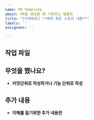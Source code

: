 ```yaml
---
name: PR Template
about: PR을 생성할 때 사용하는 템플릿
title: "[티켓번호] **에픽 혹은 스토리 내용**"
labels: ''
assignees: ''

---
```


## 작업 파일

## 무엇을 했나요?
- **커밋단위로 작성하거나 기능 단위로 작성**

## 추가 내용
- **이해를 돕기위한 추가 내용란**
